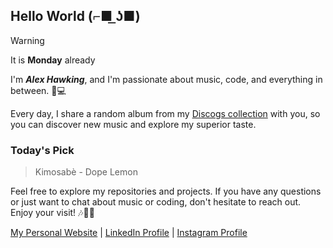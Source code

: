 ## Hello World (⌐■ ͟ʖ■) 
> [!WARNING]
> It is **Monday** already

I'm ***Alex Hawking***, and I'm passionate about music, code, and everything in between. 🎵💻

Every day, I share a random album from my [Discogs collection](https://www.discogs.com/user/ah33808/collection) with you, so you can discover new music and explore my superior taste.

### Today's Pick
> Kimosabè - Dope Lemon

Feel free to explore my repositories and projects. If you have any questions or just want to chat about music or coding, don't hesitate to reach out. Enjoy your visit! 🎶👨‍💻

[My Personal Website](https://www.alexhawking.dev)  |  [LinkedIn Profile](https://www.linkedin.com/in/alex-hawking-3541b223a/)  |  [Instagram Profile](https://www.instagram.com/ah33803/)
